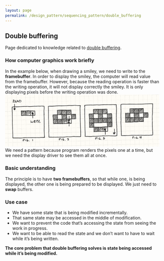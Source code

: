 ```yaml
---
layout: page
permalink: /design_pattern/sequencing_pattern/double_buffering
---
```


## Double buffering
Page dedicated to knowledge related to [double buffering](https://gameprogrammingpatterns.com/double-buffer.html).

### How computer graphics work briefly
In the example below, when drawing a smiley, we need to write to the **framebuffer**. In order to display the smiley, the computer will read value from the framebuffer. However, because the reading operation is faster than the writing operation, it will not display correctly the smiley. It is only displaying pixels before the writing operation was done.
![Double buffering tearing](double-buffer-tearing.png)
We need a pattern because program renders the pixels one at a time, but we need the display driver to see them all at once.

### Basic understanding
The principle is to have **two framebuffers**, so that while one, is being displayed, the other one is being prepared to be displayed. We just need to **swap** buffers.

### Use case
- We have some state that is being modified incrementally.
- That same state may be accessed in the middle of modification.
- We want to prevent the code that’s accessing the state from seeing the work in progress.
- We want to be able to read the state and we don’t want to have to wait while it’s being written.

**The core problem that double buffering solves is state being accessed while it’s being modified.**





